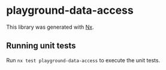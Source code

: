 # playground-data-access

This library was generated with [Nx](https://nx.dev).

## Running unit tests

Run `nx test playground-data-access` to execute the unit tests.
